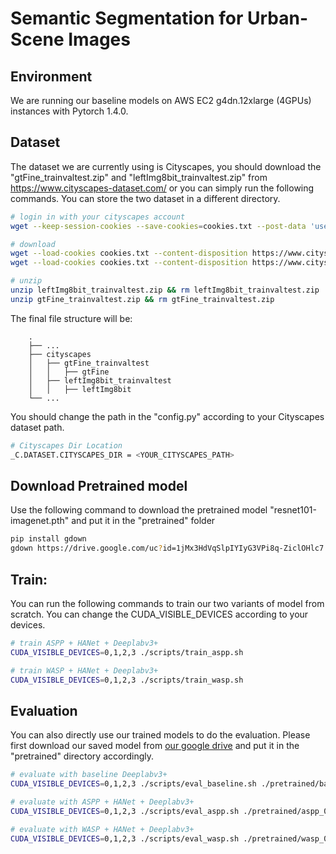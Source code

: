 # Semantic Segmentation for Urban-Scene Images

## Environment
We are running our baseline models on AWS EC2 g4dn.12xlarge (4GPUs) instances with Pytorch 1.4.0.

## Dataset
The dataset we are currently using is Cityscapes, you should download the "gtFine_trainvaltest.zip" and "leftImg8bit_trainvaltest.zip" from https://www.cityscapes-dataset.com/ or you can simply run the following commands. You can store the two dataset in a different directory.

```bash
# login in with your cityscapes account
wget --keep-session-cookies --save-cookies=cookies.txt --post-data 'username=yourusername&password=yourpassword&submit=Login' https://www.cityscapes-dataset.com/login/

# download
wget --load-cookies cookies.txt --content-disposition https://www.cityscapes-dataset.com/file-handling/?packageID=1
wget --load-cookies cookies.txt --content-disposition https://www.cityscapes-dataset.com/file-handling/?packageID=3

# unzip
unzip leftImg8bit_trainvaltest.zip && rm leftImg8bit_trainvaltest.zip
unzip gtFine_trainvaltest.zip && rm gtFine_trainvaltest.zip
```

The final file structure will be:
```
    .
    ├── ...                 
    ├── cityscapes
    │   ├── gtFine_trainvaltest
    │   │   ├── gtFine
    │   ├── leftImg8bit_trainvaltest 
    │   │   ├── leftImg8bit
    └── ...
```  

You should change the path in the "config.py" according to your Cityscapes dataset path. 
```bash
# Cityscapes Dir Location
_C.DATASET.CITYSCAPES_DIR = <YOUR_CITYSCAPES_PATH>
```

## Download Pretrained model
Use the following command to download the pretrained model "resnet101-imagenet.pth" and put it in the "pretrained" folder
```bash
pip install gdown
gdown https://drive.google.com/uc?id=1jMx3HdVqSlpIYIyG3VPi8q-ZiclOHlc7
```

## Train:
You can run the following commands to train our two variants of model from scratch. You can change the CUDA_VISIBLE_DEVICES according to your devices.
```bash
# train ASPP + HANet + Deeplabv3+
CUDA_VISIBLE_DEVICES=0,1,2,3 ./scripts/train_aspp.sh

# train WASP + HANet + Deeplabv3+
CUDA_VISIBLE_DEVICES=0,1,2,3 ./scripts/train_wasp.sh
```


## Evaluation
You can also directly use our trained models to do the evaluation. Please first download our saved model from [our google drive](https://drive.google.com/drive/folders/13wakyxZFfWWZ2DddAuMBTQoi9mydc157?usp=sharing) and put it in the "pretrained" directory accordingly.

```bash
# evaluate with baseline Deeplabv3+
CUDA_VISIBLE_DEVICES=0,1,2,3 ./scripts/eval_baseline.sh ./pretrained/baseline_0.77801.pth ./results/baseline

# evaluate with ASPP + HANet + Deeplabv3+
CUDA_VISIBLE_DEVICES=0,1,2,3 ./scripts/eval_aspp.sh ./pretrained/aspp_0.78932.pth ./results/aspp

# evaluate with WASP + HANet + Deeplabv3+
CUDA_VISIBLE_DEVICES=0,1,2,3 ./scripts/eval_wasp.sh ./pretrained/wasp_0.79279.pth ./resultss/wasp

```
